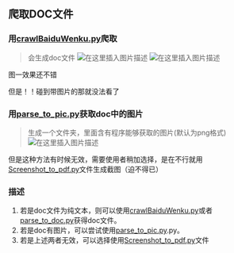 ## 爬取DOC文件
### 用[crawlBaiduWenku.py](https://github.com/vict-cn/crawlBaiduWenku/blob/master/crawlBaiduWenku.py)爬取

> 会生成doc文件
> ![在这里插入图片描述](https://img-blog.csdnimg.cn/20191210155026637.png?x-oss-process=image/watermark,type_ZmFuZ3poZW5naGVpdGk,shadow_10,text_aHR0cHM6Ly9ibG9nLmNzZG4ubmV0L3dlaXhpbl80NTU3ODYwMA==,size_16,color_FFFFFF,t_70)
> ![在这里插入图片描述](https://img-blog.csdnimg.cn/20191210185834929.png?x-oss-process=image/watermark,type_ZmFuZ3poZW5naGVpdGk,shadow_10,text_aHR0cHM6Ly9ibG9nLmNzZG4ubmV0L3dlaXhpbl80NTU3ODYwMA==,size_16,color_FFFFFF,t_70)

图一效果还不错

但是！！碰到带图片的那就没法看了

### 用[parse_to_pic.py](https://github.com/vict-cn/crawlBaiduWenku/blob/master/parse_to_pic.py)获取doc中的图片

> 生成一个文件夹，里面含有程序能够获取的图片(默认为png格式)
![在这里插入图片描述](https://img-blog.csdnimg.cn/20191210192931863.png?x-oss-process=image/watermark,type_ZmFuZ3poZW5naGVpdGk,shadow_10,text_aHR0cHM6Ly9ibG9nLmNzZG4ubmV0L3dlaXhpbl80NTU3ODYwMA==,size_16,color_FFFFFF,t_70)

但是这种方法有时候无效，需要使用者稍加选择，是在不行就用[Screenshot_to_pdf.py](https://github.com/vict-cn/crawlBaiduWenku/blob/master/Screenshot_to_pdf.py)文件生成截图（迫不得已）

### 描述

 1. 若是doc文件为纯文本，则可以使用[crawlBaiduWenku.py](https://github.com/vict-cn/crawlBaiduWenku/blob/master/crawlBaiduWenku.py)或者[parse_to_doc.py](https://github.com/vict-cn/crawlBaiduWenku/blob/master/parse_to_doc.py)获得doc文件。
 2. 若是doc有图片，可以尝试使用[parse_to_pic.py](https://github.com/vict-cn/crawlBaiduWenku/blob/master/parse_to_pic.py).py。
 3. 若是上述两者无效，可以选择使用[Screenshot_to_pdf.py](https://github.com/vict-cn/crawlBaiduWenku/blob/master/Screenshot_to_pdf.py)文件

